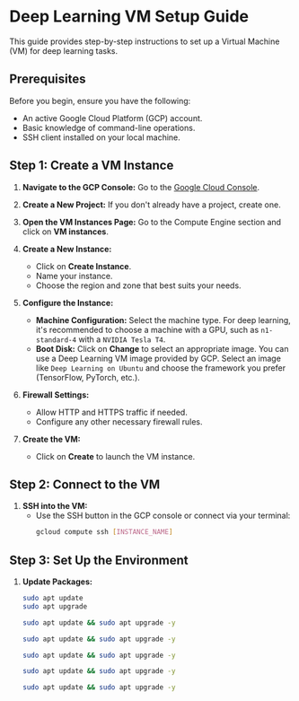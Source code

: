 # Deep Learning VM Setup Guide

This guide provides step-by-step instructions to set up a Virtual Machine (VM) for deep learning tasks.

## Prerequisites

Before you begin, ensure you have the following:
- An active Google Cloud Platform (GCP) account.
- Basic knowledge of command-line operations.
- SSH client installed on your local machine.

## Step 1: Create a VM Instance

1. **Navigate to the GCP Console:**
   Go to the [Google Cloud Console](https://console.cloud.google.com/).

2. **Create a New Project:**
   If you don't already have a project, create one.

3. **Open the VM Instances Page:**
   Go to the Compute Engine section and click on **VM instances**.

4. **Create a New Instance:**
   - Click on **Create Instance**.
   - Name your instance.
   - Choose the region and zone that best suits your needs.

5. **Configure the Instance:**
   - **Machine Configuration:** Select the machine type. For deep learning, it's recommended to choose a machine with a GPU, such as `n1-standard-4` with a `NVIDIA Tesla T4`.
   - **Boot Disk:** Click on **Change** to select an appropriate image. You can use a Deep Learning VM image provided by GCP. Select an image like `Deep Learning on Ubuntu` and choose the framework you prefer (TensorFlow, PyTorch, etc.).

6. **Firewall Settings:**
   - Allow HTTP and HTTPS traffic if needed.
   - Configure any other necessary firewall rules.

7. **Create the VM:**
   - Click on **Create** to launch the VM instance.

## Step 2: Connect to the VM

1. **SSH into the VM:**
   - Use the SSH button in the GCP console or connect via your terminal:
     ```sh
     gcloud compute ssh [INSTANCE_NAME]
     ```

## Step 3: Set Up the Environment

1. **Update Packages:**
   ```sh
   sudo apt update
   sudo apt upgrade
   ```
   ```sh
   sudo apt update && sudo apt upgrade -y
   ```
   ```sh
   sudo apt update && sudo apt upgrade -y
   ```
   ```sh
   sudo apt update && sudo apt upgrade -y
   ```
   ```sh
   sudo apt update && sudo apt upgrade -y
   ```
   ```sh
   sudo apt update && sudo apt upgrade -y
   ```
